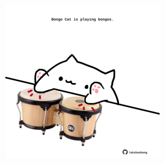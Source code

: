 <!-- built at 23/03/2022, 14:01:07 UTC -->
<p align="center">
  <img width="500" height="500" src="./ReadmeImage.svg">
</p>
